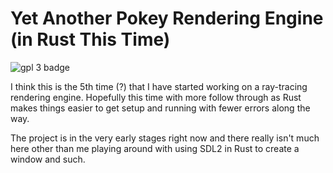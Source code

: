 # Yet Another Pokey Rendering Engine (in Rust This Time)

![gpl 3 badge](https://img.shields.io/badge/license-GPL%203.0-blue)

I think this is the 5th time (?) that I have started working on a ray-tracing
rendering engine. Hopefully this time with more follow through as Rust makes
things easier to get setup and running with fewer errors along the way.

The project is in the very early stages right now and there really isn't much
here other than me playing around with using SDL2 in Rust to create a window
and such.
